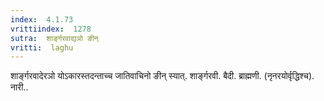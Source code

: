 ```yaml
---
index:  4.1.73
vrittiindex:  1278
sutra:  शार्ङ्गरवाद्यञो ङीन्
vritti:  laghu 
---
```


शार्ङ्गरवादेरञो योऽकारस्तदन्ताच्च जातिवाचिनो ङीन् स्यात्. शार्ङ्गरवी. बैदी. ब्राह्मणी. (नृनरयोर्वृद्धिश्च). नारी..

